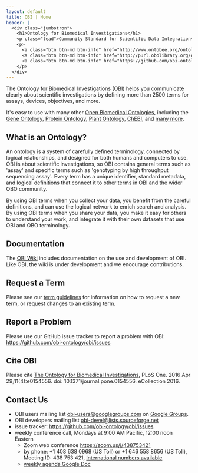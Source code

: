 ```yaml
---
layout: default
title: OBI | Home
header: |
  <div class="jumbotron">
    <h1>Ontology for Biomedical Investigations</h1>
    <p class="lead">Community Standard for Scientific Data Integration</p>
    <p>
      <a class="btn btn-md btn-info" href="http://www.ontobee.org/ontology/OBI" role="button">Browse OBI</a>
      <a class="btn btn-md btn-info" href="http://purl.obolibrary.org/obo/obi.owl" role="button">Download OBI</a>
      <a class="btn btn-md btn-info" href="https://github.com/obi-ontology/obi" role="button">View on Github</a>
    </p>
  </div>
---
```


The Ontology for Biomedical Investigations (OBI) helps you communicate clearly about scientific investigations by defining more than 2500 terms for assays, devices, objectives, and more.

It's easy to use with many other
[Open Biomedical Ontologies](http://obofoundry.org),
including the
[Gene Ontology](http://geneontology.org/),
[Protein Ontology](http://pir.georgetown.edu/pro/pro.shtml),
[Plant Ontology](http://www.plantontology.org/),
[ChEBI](http://www.ebi.ac.uk/chebi/),
and [many more](http://obofoundry.org).


## What is an Ontology?

An ontology is a system of carefully defined terminology, connected by logical relationships, and designed for both humans and computers to use. OBI is about scientific investigations, so OBI contains general terms such as 'assay' and specific terms such as 'genotyping by high throughput sequencing assay'. Every term has a unique identifier, standard metadata, and logical definitions that connect it to other terms in OBI and the wider OBO community.

By using OBI terms when you collect your data, you benefit from the careful definitions, and can use the logical network to enrich search and analysis. By using OBI terms when you share your data, you make it easy for others to understand your work, and integrate it with their own datasets that use OBI and OBO terminology.


## Documentation

The [OBI Wiki](https://github.com/obi-ontology/obi/wiki) includes documentation on the use and development of OBI. Like OBI, the wiki is under development and we encourage contributions.


## Request a Term

Please see our [term guidelines](/page/OBI_term_guidelines) for information on how to request a new term, or request changes to an existing term.


## Report a Problem

Please use our GitHub issue tracker to report a problem with OBI: <https://github.com/obi-ontology/obi/issues>


## Cite OBI

Please cite [The Ontology for Biomedical Investigations](https://www.ncbi.nlm.nih.gov/pubmed/27128319), PLoS One. 2016 Apr 29;11(4):e0154556. doi: 10.1371/journal.pone.0154556. eCollection 2016.


## Contact Us

- OBI users mailing list [obi-users@googlegroups.com](mailto:obi-users@googlegroups.com) on [Google Groups](https://groups.google.com/forum/#!forum/obi-users).
- OBI developers mailing list [obi-devel@lists.sourceforge.net](mailto:obi-devel@lists.sourceforge.net)
- issue tracker: <https://github.com/obi-ontology/obi/issues>
- weekly conference call, Mondays at 9:00 AM Pacific, 12:00 noon Eastern
    - Zoom web conference <https://zoom.us/j/438753421>
    - by phone: +1 408 638 0968 (US Toll) or +1 646 558 8656 (US Toll), Meeting ID: 438 753 421, [International numbers available](https://zoom.us/u/MQm7aCi0)
    - [weekly agenda Google Doc](https://docs.google.com/document/d/1eEutJAG56gncTsWf2sAqHa4a9pQAuCbhsg_kmbF78tw/edit#heading=h.5bzhi4qntq5l)
